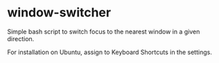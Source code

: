 # window-switcher
Simple bash script to switch focus to the nearest window in a given direction.

For installation on Ubuntu, assign to Keyboard Shortcuts in the settings.